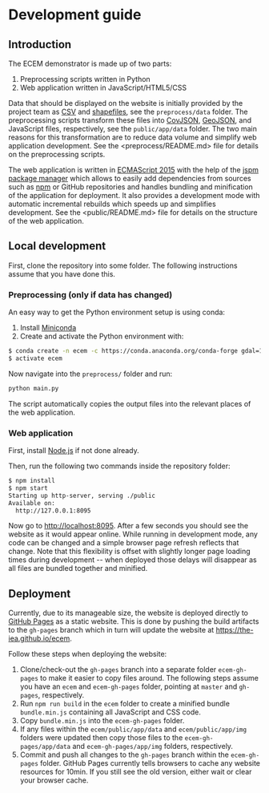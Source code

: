 # Development guide

## Introduction

The ECEM demonstrator is made up of two parts:

1. Preprocessing scripts written in Python
2. Web application written in JavaScript/HTML5/CSS

Data that should be displayed on the website is initially provided by the project team as
[CSV](https://en.wikipedia.org/wiki/Comma-separated_values) and [shapefiles](https://en.wikipedia.org/wiki/Shapefile),
see the `preprocess/data` folder.
The preprocessing scripts transform these files into [CovJSON](https://covjson.org), [GeoJSON](http://geojson.org),
and JavaScript files, respectively, see the `public/app/data` folder.
The two main reasons for this transformation are to reduce data volume and simplify web application development.
See the <preprocess/README.md> file for details on the preprocessing scripts.

The web application is written in [ECMAScript 2015](https://babeljs.io/docs/learn-es2015/)
with the help of the [jspm package manager](http://jspm.io/)
which allows to easily add dependencies from sources such as [npm](https://www.npmjs.com/) or GitHub repositories and
handles bundling and minification of the application for deployment. It also provides a development mode
with automatic incremental rebuilds which speeds up and simplifies development.
See the <public/README.md> file for details on the structure of the web application.

## Local development

First, clone the repository into some folder. The following instructions assume that you have done this.

### Preprocessing (only if data has changed)

An easy way to get the Python environment setup is using conda:

1. Install [Miniconda](http://conda.pydata.org/miniconda.html)
2. Create and activate the Python environment with:
```sh
$ conda create -n ecem -c https://conda.anaconda.org/conda-forge gdal=1.* python=3.*
$ activate ecem
```

Now navigate into the `preprocess/` folder and run:
```sh
python main.py
```

The script automatically copies the output files into the relevant places of the web application.

### Web application

First, install [Node.js](https://nodejs.org/) if not done already.

Then, run the following two commands inside the repository folder:

```bash
$ npm install
$ npm start
Starting up http-server, serving ./public
Available on:
  http://127.0.0.1:8095
```

Now go to <http://localhost:8095>. After a few seconds you should see the website as it would appear online.
While running in development mode, any code can be changed and a simple browser page refresh reflects that change.
Note that this flexibility is offset with slightly longer page loading times during development --
when deployed those delays will disappear as all files are bundled together and minified.

## Deployment

Currently, due to its manageable size, the website is deployed directly to [GitHub Pages](https://pages.github.com/)
as a static website. This is done by pushing the build artifacts to the `gh-pages` branch
which in turn will update the website at https://the-iea.github.io/ecem.

Follow these steps when deploying the website:

1. Clone/check-out the `gh-pages` branch into a separate folder `ecem-gh-pages` to make it easier to copy files around.
   The following steps assume you have an `ecem` and `ecem-gh-pages` folder, pointing at `master` and `gh-pages`, respectively.
2. Run `npm run build` in the `ecem` folder to create a minified bundle `bundle.min.js` containing all JavaScript and CSS code.
3. Copy `bundle.min.js` into the `ecem-gh-pages` folder.
4. If any files within the `ecem/public/app/data` and `ecem/public/app/img` folders were updated then copy those files
   to the `ecem-gh-pages/app/data` and `ecem-gh-pages/app/img` folders, respectively.
5. Commit and push all changes to the `gh-pages` branch within the `ecem-gh-pages` folder.
   GitHub Pages currently tells browsers to cache any website resources for 10min.
   If you still see the old version, either wait or clear your browser cache.
